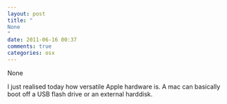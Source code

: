 ```yaml
---
layout: post
title: "
None
"
date: 2011-06-16 00:37
comments: true
categories: osx
---
```


None


I just realised today how versatile Apple hardware is. A mac can basically boot off a USB flash drive or an external harddisk.

